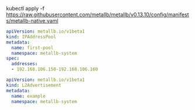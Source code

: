 
kubectl apply -f https://raw.githubusercontent.com/metallb/metallb/v0.13.10/config/manifests/metallb-native.yaml

```yml
apiVersion: metallb.io/v1beta1
kind: IPAddressPool
metadata:
  name: first-pool
  namespace: metallb-system
spec:
  addresses:
  - 192.168.106.150-192.168.106.160
```

```yml
apiVersion: metallb.io/v1beta1
kind: L2Advertisement
metadata:
  name: example
  namespace: metallb-system
```